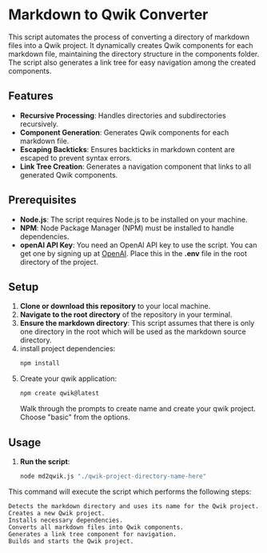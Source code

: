 # Markdown to Qwik Converter

This script automates the process of converting a directory of markdown files into a Qwik project. It dynamically creates Qwik components for each markdown file, maintaining the directory structure in the components folder. The script also generates a link tree for easy navigation among the created components.

## Features

- **Recursive Processing**: Handles directories and subdirectories recursively.
- **Component Generation**: Generates Qwik components for each markdown file.
- **Escaping Backticks**: Ensures backticks in markdown content are escaped to prevent syntax errors.
- **Link Tree Creation**: Generates a navigation component that links to all generated Qwik components.

## Prerequisites

- **Node.js**: The script requires Node.js to be installed on your machine.
- **NPM**: Node Package Manager (NPM) must be installed to handle dependencies.
- **openAI API Key**: You need an OpenAI API key to use the script. You can get one by signing up at [OpenAI](https://platform.openai.com/). Place this in the **.env** file in the root directory of the project.

## Setup

1. **Clone or download this repository** to your local machine.
2. **Navigate to the root directory** of the repository in your terminal.
3. **Ensure the markdown directory**: This script assumes that there is only one directory in the root which will be used as the markdown source directory.
4. install project dependencies:
    ```cmd
   npm install
    ```
5. Create your qwik application:
    ```cmd
   npm create qwik@latest
    ```
    Walk through the prompts to create name and create your qwik project. Choose "basic" from the options.


## Usage

1. **Run the script**:
   ```bash
   node md2qwik.js "./qwik-project-directory-name-here"
    ```
 This command will execute the script which performs the following steps:

    Detects the markdown directory and uses its name for the Qwik project.
    Creates a new Qwik project.
    Installs necessary dependencies.
    Converts all markdown files into Qwik components.
    Generates a link tree component for navigation.
    Builds and starts the Qwik project.